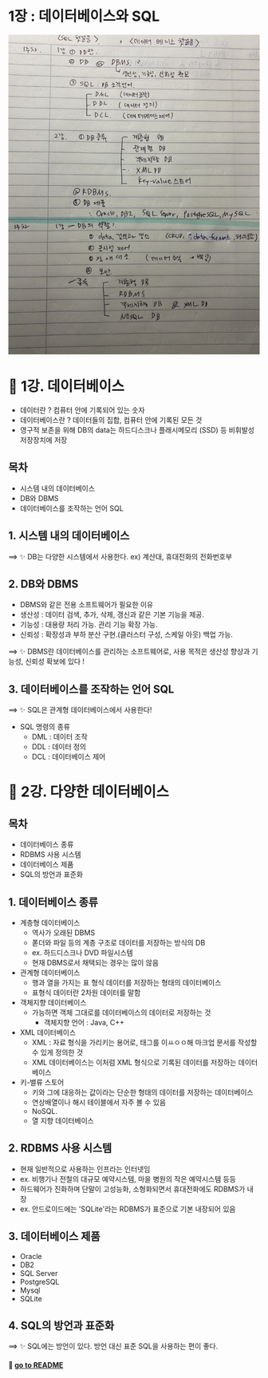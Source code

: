# 1장 : 데이터베이스와 SQL

![DB_1](https://github.com/SoobinJung1013/cs-study/blob/main/images/1/DB_1.jpg)

# 🤢 1강. 데이터베이스

- 데이터란 ? 컴퓨터 안에 기록되어 있는 숫자
- 데이터베이스란 ? 데이터들의 집합, 컴퓨터 안에 기록된 모든 것
- 영구적 보존을 위해 DB의 data는 하드디스크나 플래시메모리 (SSD) 등 비휘발성 저장장치에 저장

## 목차

- 시스템 내의 데이터베이스
- DB와 DBMS
- 데이터베이스를 조작하는 언어 SQL

## 1. 시스템 내의 데이터베이스

==> ✨ DB는 다양한 시스템에서 사용한다. ex) 계산대, 휴대전화의 전화번호부

## 2. DB와 DBMS

- DBMS와 같은 전용 소프트웨어가 필요한 이유
- 생산성 : 데이터 검색, 추가, 삭제, 갱신과 같은 기본 기능을 제공.
- 기능성 : 대용량 처리 가능. 관리 기능 확장 가능.
- 신뢰성 : 확장성과 부하 분산 구현.(클러스터 구성, 스케일 아웃) 백업 가능.

==> ✨ DBMS란 데이터베이스를 관리하는 소프트웨어로, 사용 목적은 생산성 향상과 기능성, 신뢰성 확보에 있다 !

## 3. 데이터베이스를 조작하는 언어 SQL

==> ✨ SQL은 관계형 데이터베이스에서 사용한다!

- SQL 명령의 종류
  - DML : 데이터 조작
  - DDL : 데이터 정의
  - DCL : 데이터베이스 제어

# 🤮 2강. 다양한 데이터베이스

## 목차

- 데이터베이스 종류
- RDBMS 사용 시스템
- 데이터베이스 제품
- SQL의 방언과 표준화

## 1. 데이터베이스 종류

- 계층형 데이터베이스
  - 역사가 오래된 DBMS
  - 폳더와 파일 등의 계층 구조로 데이터를 저장하는 방식의 DB
  - ex. 하드디스크나 DVD 파일시스템
  - 현재 DBMS로서 채택되는 경우는 많이 않음
- 관계형 데이터베이스
  - 행과 열을 가지는 표 형식 데이터를 저장하는 형태의 데이터베이스
  - 표형식 데이터란 2차원 데이터를 말함
- 객체지향 데이터베이스
  - 가능하면 객체 그대로를 데이터베이스의 데이터로 저장하는 것
    - 객체지향 언어 : Java, C++
- XML 데이터베이스
  - XML : 자료 형식을 가리키는 용어로, 태그를 이ㅛㅇㅇ해 마크업 문서를 작성할 수 있게 정의한 것
  - XML 데이터베이스는 이처럼 XML 형식으로 기록된 데이터를 저장하는 데이터베이스
- 키-밸류 스토어
  - 키와 그에 대응하는 값이라는 단순한 형태의 데이터를 저장하는 데이터베이스
  - 연상배열이나 해시 테이블에서 자주 볼 수 있음
  - NoSQL.
  - 열 지향 데이터베이스

## 2. RDBMS 사용 시스템

- 현재 일반적으로 사용하는 인프라는 인터넷임
- ex. 비행기나 전철의 대규모 예약시스템, 마을 병원의 작은 예약시스템 등등
- 하드웨어가 진화하며 단말이 고성능화, 소형화되면서 휴대전화에도 RDBMS가 내장
- ex. 안드로이드에는 'SQLite'라는 RDBMS가 표준으로 기본 내장되어 있음

## 3. 데이터베이스 제품

- Oracle
- DB2
- SQL Server
- PostgreSQL
- Mysql
- SQLite

## 4. SQL의 방언과 표준화

==> ✨ SQL에는 방언이 있다. 방언 대신 표준 SQL을 사용하는 편이 좋다.

#### 🦋 [go to README](https://github.com/SoobinJung1013/cs-study/blob/main/README.md)
